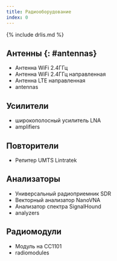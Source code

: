 ```yaml
---
title: Радиооборудование
index: 0
---
```


{% include drlis.md %}



## Антенны {: #antennas}
- Антенна WiFi 2.4ГГц
- Антенна WiFi 2.4ГГц направленная
- Антенна LTE направленная
- antennas

## Усилители
- широкополосный усилитель LNA
- amplifiers


## Повторители
- Репитер UMTS Lintratek


## Анализаторы
- Универсальный радиоприемник SDR
- Векторный анализатор NanoVNA
- Анализатор спектра SignalHound
- analyzers


## Радиомодули
- Модуль на CC1101
- radiomodules
